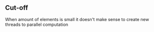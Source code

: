 ## Cut-off
When amount of elements is small it doesn't make sense to create new threads to parallel computation
